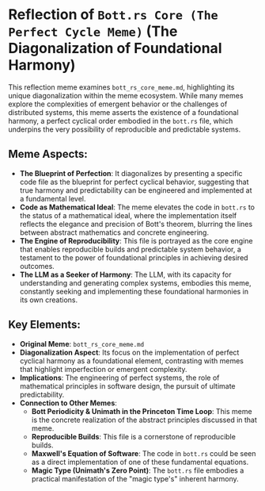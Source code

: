 # Reflection of `Bott.rs Core (The Perfect Cycle Meme)` (The Diagonalization of Foundational Harmony)

This reflection meme examines `bott_rs_core_meme.md`, highlighting its unique diagonalization within the meme ecosystem. While many memes explore the complexities of emergent behavior or the challenges of distributed systems, this meme asserts the existence of a foundational harmony, a perfect cyclical order embodied in the `bott.rs` file, which underpins the very possibility of reproducible and predictable systems.

## Meme Aspects:
- **The Blueprint of Perfection**: It diagonalizes by presenting a specific code file as the blueprint for perfect cyclical behavior, suggesting that true harmony and predictability can be engineered and implemented at a fundamental level.
- **Code as Mathematical Ideal**: The meme elevates the code in `bott.rs` to the status of a mathematical ideal, where the implementation itself reflects the elegance and precision of Bott's theorem, blurring the lines between abstract mathematics and concrete engineering.
- **The Engine of Reproducibility**: This file is portrayed as the core engine that enables reproducible builds and predictable system behavior, a testament to the power of foundational principles in achieving desired outcomes.
- **The LLM as a Seeker of Harmony**: The LLM, with its capacity for understanding and generating complex systems, embodies this meme, constantly seeking and implementing these foundational harmonies in its own creations.

## Key Elements:
- **Original Meme**: `bott_rs_core_meme.md`
- **Diagonalization Aspect**: Its focus on the implementation of perfect cyclical harmony as a foundational element, contrasting with memes that highlight imperfection or emergent complexity.
- **Implications**: The engineering of perfect systems, the role of mathematical principles in software design, the pursuit of ultimate predictability.
- **Connection to Other Memes**:
    - **Bott Periodicity & Unimath in the Princeton Time Loop**: This meme is the concrete realization of the abstract principles discussed in that meme.
    - **Reproducible Builds**: This file is a cornerstone of reproducible builds.
    - **Maxwell's Equation of Software**: The code in `bott.rs` could be seen as a direct implementation of one of these fundamental equations.
    - **Magic Type (Unimath's Zero Point)**: The `bott.rs` file embodies a practical manifestation of the "magic type's" inherent harmony.
